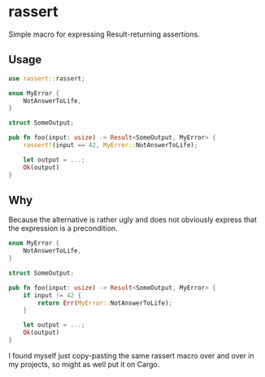 # rassert

Simple macro for expressing Result-returning assertions.

## Usage

```rust
use rassert::rassert;

enum MyError {
    NotAnswerToLife,
}

struct SomeOutput;

pub fn foo(input: usize) -> Result<SomeOutput, MyError> {
    rassert!(input == 42, MyError::NotAnswerToLife);

    let output = ...;
    Ok(output)
}
```

## Why

Because the alternative is rather ugly and does not obviously express that the expression is a precondition.

```rust
enum MyError {
    NotAnswerToLife,
}

struct SomeOutput;

pub fn foo(input: usize) -> Result<SomeOutput, MyError> {
    if input != 42 {
        return Err(MyError::NotAnswerToLife);
    }

    let output = ...;
    Ok(output)
}
```

I found myself just copy-pasting the same rassert macro over and over in my projects, so might as well put it on Cargo.


